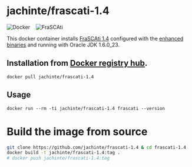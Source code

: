 # jachinte/frascati-1.4

![Docker](http://s32.postimg.org/cs6e5svtd/docker.png)&nbsp;&nbsp;&nbsp;&nbsp;![FraSCAti](http://s32.postimg.org/dz1yf1sep/frascati.jpg)

This docker container installs [FraSCAti 1.4](http://forge.ow2.org/project/showfiles.php?group_id=329) configured with the [enhanced binaries](https://github.com/jachinte/frascati-binaries) and running with Oracle JDK 1.6.0_23.

## Installation from [Docker registry hub](https://hub.docker.com/r/jachinte/frascati-1.4/).

```
docker pull jachinte/frascati-1.4
```

## Usage

```
docker run --rm -ti jachinte/frascati-1.4 frascati --version
```

# Build the image from source

```bash
git clone https://github.com/jachinte/frascati-1.4 & cd frascati-1.4
docker build -t jachinte/frascati-1.4:tag .
# docker push jachinte/frascati-1.4:tag
```

